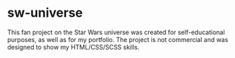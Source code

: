 # sw-universe
This fan project on the Star Wars universe was created for self-educational purposes, as well as for my portfolio. The project is not commercial and was designed to show my HTML/CSS/SCSS skills.
